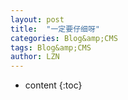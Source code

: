```yaml
---
layout: post
title:  "一定要仔细呀" 
categories: Blog&amp;CMS
tags: Blog&amp;CMS
author: LZN
---
```


* content
{:toc}

